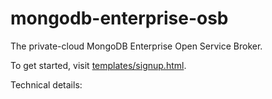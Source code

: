 mongodb-enterprise-osb
===

The private-cloud MongoDB Enterprise 
Open Service Broker. 

To get started, visit [templates/signup.html](templates/signup.html).

Technical details:




